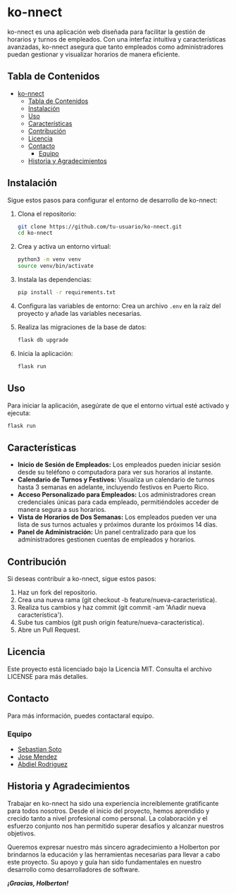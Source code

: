 # ko-nnect

ko-nnect es una aplicación web diseñada para facilitar la gestión de horarios y turnos de empleados. Con una interfaz intuitiva y características avanzadas, ko-nnect asegura que tanto empleados como administradores puedan gestionar y visualizar horarios de manera eficiente.

## Tabla de Contenidos

- [ko-nnect](#ko-nnect)
  - [Tabla de Contenidos](#tabla-de-contenidos)
  - [Instalación](#instalación)
  - [Uso](#uso)
  - [Características](#características)
  - [Contribución](#contribución)
  - [Licencia](#licencia)
  - [Contacto](#contacto)
    - [Equipo](#equipo)
  - [Historia y Agradecimientos](#historia-y-agradecimientos)

## Instalación

Sigue estos pasos para configurar el entorno de desarrollo de ko-nnect:

1. Clona el repositorio:

   ```bash
   git clone https://github.com/tu-usuario/ko-nnect.git
   cd ko-nnect
   ```

2. Crea y activa un entorno virtual:

   ```bash
   python3 -m venv venv
   source venv/bin/activate
   ```

3. Instala las dependencias:

   ```bash
   pip install -r requirements.txt
   ```

4. Configura las variables de entorno:
   Crea un archivo `.env` en la raíz del proyecto y añade las variables necesarias.

5. Realiza las migraciones de la base de datos:

   ```bash
   flask db upgrade
   ```

6. Inicia la aplicación:
   ```bash
   flask run
   ```

## Uso

Para iniciar la aplicación, asegúrate de que el entorno virtual esté activado y ejecuta:

```bash
flask run
```

## Características

- **Inicio de Sesión de Empleados:** Los empleados pueden iniciar sesión desde su teléfono o computadora para ver sus horarios al instante.
- **Calendario de Turnos y Festivos:** Visualiza un calendario de turnos hasta 3 semanas en adelante, incluyendo festivos en Puerto Rico.
- **Acceso Personalizado para Empleados:** Los administradores crean credenciales únicas para cada empleado, permitiéndoles acceder de manera segura a sus horarios.
- **Vista de Horarios de Dos Semanas:** Los empleados pueden ver una lista de sus turnos actuales y próximos durante los próximos 14 días.
- **Panel de Administración:** Un panel centralizado para que los administradores gestionen cuentas de empleados y horarios.

## Contribución

Si deseas contribuir a ko-nnect, sigue estos pasos:

1.  Haz un fork del repositorio.
2.  Crea una nueva rama (git checkout -b feature/nueva-caracteristica).
3.  Realiza tus cambios y haz commit (git commit -am 'Añadir nueva característica').
4.  Sube tus cambios (git push origin feature/nueva-caracteristica).
5.  Abre un Pull Request.

## Licencia

Este proyecto está licenciado bajo la Licencia MIT. Consulta el archivo LICENSE para más detalles.

## Contacto

Para más información, puedes contactaral equipo.

### Equipo

- [Sebastian Soto](https://github.com/soto2571)
- [Jose Mendez](https://github.com/jjmendezrodriguez)
- [Abdiel Rodriguez](https://github.com/Abdieljrg)

## Historia y Agradecimientos

Trabajar en ko-nnect ha sido una experiencia increíblemente gratificante para todos nosotros. Desde el inicio del proyecto, hemos aprendido y crecido tanto a nivel profesional como personal. La colaboración y el esfuerzo conjunto nos han permitido superar desafíos y alcanzar nuestros objetivos.

Queremos expresar nuestro más sincero agradecimiento a Holberton por brindarnos la educación y las herramientas necesarias para llevar a cabo este proyecto. Su apoyo y guía han sido fundamentales en nuestro desarrollo como desarrolladores de software.

**_¡Gracias, Holberton!_**
